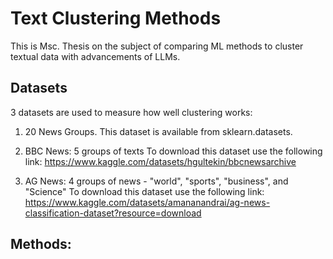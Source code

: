 # Text Clustering Methods

This is Msc. Thesis on the subject of comparing ML methods to cluster textual data with advancements of LLMs. 

## Datasets
3 datasets are used to measure how well clustering works:
1) 20 News Groups. 
This dataset is available from sklearn.datasets.

2) BBC News: 5 groups of texts
To download this dataset use the following link: https://www.kaggle.com/datasets/hgultekin/bbcnewsarchive

3) AG News: 4 groups of news - "world", "sports", "business", and "Science"
To download this dataset use the following link: https://www.kaggle.com/datasets/amananandrai/ag-news-classification-dataset?resource=download

## Methods:


